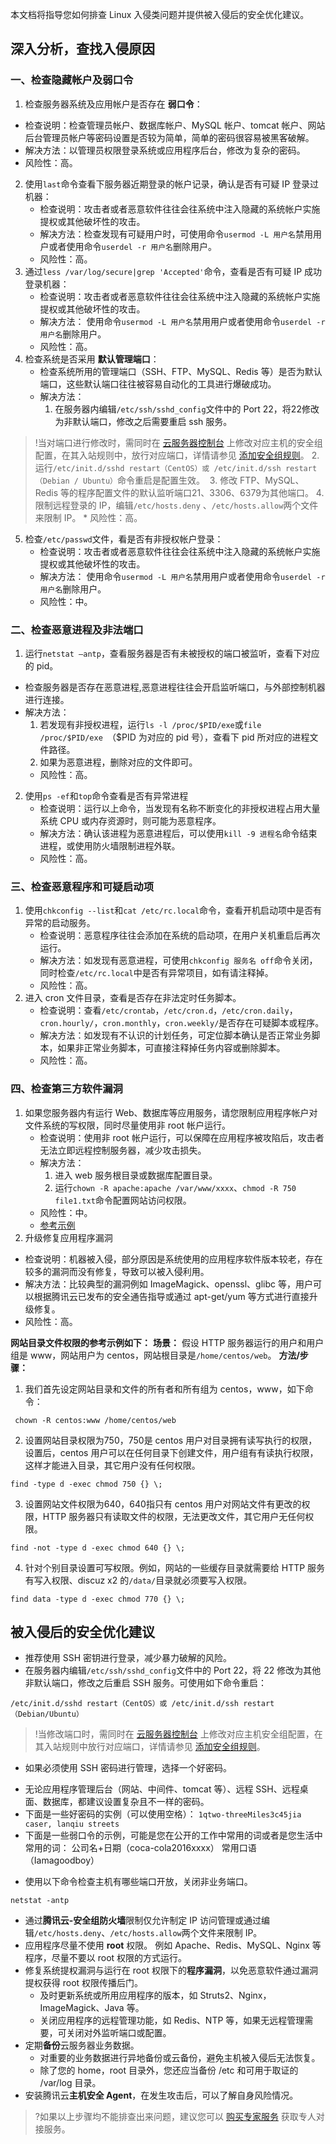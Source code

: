 
本文档将指导您如何排查 Linux 入侵类问题并提供被入侵后的安全优化建议。
## 深入分析，查找入侵原因
### 一、检查隐藏帐户及弱口令
1. 检查服务器系统及应用帐户是否存在 **弱口令**：
 * 检查说明：检查管理员帐户、数据库帐户、MySQL 帐户、tomcat 帐户、网站后台管理员帐户等密码设置是否较为简单，简单的密码很容易被黑客破解。
  * 解决方法：以管理员权限登录系统或应用程序后台，修改为复杂的密码。
   * 风险性：高。
2. 使用`last`命令查看下服务器近期登录的帐户记录，确认是否有可疑 IP 登录过机器：
    * 检查说明：攻击者或者恶意软件往往会往系统中注入隐藏的系统帐户实施提权或其他破坏性的攻击。
    * 解决方法：检查发现有可疑用户时，可使用命令`usermod -L 用户名`禁用用户或者使用命令`userdel -r 用户名`删除用户。
    * 风险性：高。
3. 通过`less /var/log/secure|grep 'Accepted'`命令，查看是否有可疑 IP 成功登录机器：
    * 检查说明：攻击者或者恶意软件往往会往系统中注入隐藏的系统帐户实施提权或其他破坏性的攻击。
    * 解决方法： 使用命令`usermod -L 用户名`禁用用户或者使用命令`userdel -r 用户名`删除用户。
    * 风险性：高。
4. 检查系统是否采用 **默认管理端口**：
    * 检查系统所用的管理端口（SSH、FTP、MySQL、Redis 等）是否为默认端口，这些默认端口往往被容易自动化的工具进行爆破成功。
    * 解决方法：
        1. 在服务器内编辑`/etc/ssh/sshd_config`文件中的 Port 22，将22修改为非默认端口，修改之后需要重启 ssh 服务。
>!当对端口进行修改时，需同时在 [云服务器控制台](https://console.cloud.tencent.com/cvm/instance/index?rid=1) 上修改对应主机的安全组配置，在其入站规则中，放行对应端口，详情请参见 [添加安全组规则](https://cloud.tencent.com/document/product/215/39790)。
        2. 运行`/etc/init.d/sshd restart（CentOS）或 /etc/init.d/ssh restart（Debian / Ubuntu）`命令重启是配置生效。
        3. 修改 FTP、MySQL、Redis 等的程序配置文件的默认监听端口21、3306、6379为其他端口。
        4. 限制远程登录的 IP，编辑`/etc/hosts.deny` 、`/etc/hosts.allow`两个文件来限制 IP。
    * 风险性：高。
5. 检查`/etc/passwd`文件，看是否有非授权帐户登录：
    * 检查说明：攻击者或者恶意软件往往会往系统中注入隐藏的系统帐户实施提权或其他破坏性的攻击。
    * 解决方法： 使用命令`usermod -L 用户名`禁用用户或者使用命令`userdel -r 用户名`删除用户。
    * 风险性：中。

### 二、检查恶意进程及非法端口
1. 运行`netstat –antp`，查看服务器是否有未被授权的端口被监听，查看下对应的 pid。
 * 检查服务器是否存在恶意进程,恶意进程往往会开启监听端口，与外部控制机器进行连接。
 * 解决方法：
      1. 若发现有非授权进程，运行`ls -l /proc/$PID/exe`或`file /proc/$PID/exe `（$PID 为对应的 pid 号），查看下 pid 所对应的进程文件路径。
      2. 如果为恶意进程，删除对应的文件即可。
   * 风险性：高。
2. 使用`ps -ef`和`top`命令查看是否有异常进程
    * 检查说明：运行以上命令，当发现有名称不断变化的非授权进程占用大量系统 CPU 或内存资源时，则可能为恶意程序。
    * 解决方法：确认该进程为恶意进程后，可以使用`kill -9 进程名`命令结束进程，或使用防火墙限制进程外联。
    * 风险性：高。


### 三、检查恶意程序和可疑启动项
1. 使用`chkconfig --list`和`cat /etc/rc.local`命令，查看开机启动项中是否有异常的启动服务。
    * 检查说明：恶意程序往往会添加在系统的启动项，在用户关机重启后再次运行。
    * 解决方法：如发现有恶意进程，可使用`chkconfig 服务名 off`命令关闭，同时检查`/etc/rc.local`中是否有异常项目，如有请注释掉。
    * 风险性：高。
2. 进入 cron 文件目录，查看是否存在非法定时任务脚本。
    * 检查说明：查看`/etc/crontab`，`/etc/cron.d`，`/etc/cron.daily`，`cron.hourly/`，`cron.monthly`，`cron.weekly/`是否存在可疑脚本或程序。
    * 解决方法：如发现有不认识的计划任务，可定位脚本确认是否正常业务脚本，如果非正常业务脚本，可直接注释掉任务内容或删除脚本。
    * 风险性：高。

### 四、检查第三方软件漏洞
1. 如果您服务器内有运行 Web、数据库等应用服务，请您限制应用程序帐户对文件系统的写权限，同时尽量使用非 root 帐户运行。
    * 检查说明：使用非 root 帐户运行，可以保障在应用程序被攻陷后，攻击者无法立即远程控制服务器，减少攻击损失。
    * 解决方法：
      1. 进入 web 服务根目录或数据库配置目录。
      2. 运行`chown -R apache:apache /var/www/xxxx`、`chmod -R 750 file1.txt`命令配置网站访问权限。
    * 风险性：中。
    * <a href=#ex>参考示例</a>
2. 升级修复应用程序漏洞
 * 检查说明：机器被入侵，部分原因是系统使用的应用程序软件版本较老，存在较多的漏洞而没有修复，导致可以被入侵利用。
 * 解决方法：比较典型的漏洞例如 ImageMagick、openssl、glibc 等，用户可以根据腾讯云已发布的安全通告指导或通过 apt-get/yum 等方式进行直接升级修复。
  * 风险性：高。

<a id="ex"></a>
**网站目录文件权限的参考示例如下：**
**场景：**
假设 HTTP 服务器运行的用户和用户组是 www，网站用户为 centos，网站根目录是`/home/centos/web`。
**方法/步骤：**
1. 我们首先设定网站目录和文件的所有者和所有组为 centos，www，如下命令：
```
 chown -R centos:www /home/centos/web
```
2. 设置网站目录权限为750，750是 centos 用户对目录拥有读写执行的权限，设置后，centos 用户可以在任何目录下创建文件，用户组有有读执行权限，这样才能进入目录，其它用户没有任何权限。
```
find -type d -exec chmod 750 {} \;
```
3. 设置网站文件权限为640，640指只有 centos 用户对网站文件有更改的权限，HTTP 服务器只有读取文件的权限，无法更改文件，其它用户无任何权限。
```
find -not -type d -exec chmod 640 {} \;
```
4. 针对个别目录设置可写权限。例如，网站的一些缓存目录就需要给 HTTP 服务有写入权限、discuz x2 的`/data/`目录就必须要写入权限。
```
find data -type d -exec chmod 770 {} \;
```

## 被入侵后的安全优化建议
- 推荐使用 SSH 密钥进行登录，减少暴力破解的风险。
- 在服务器内编辑`/etc/ssh/sshd_config`文件中的 Port 22，将 22 修改为其他非默认端口，修改之后重启 SSH 服务。可使用如下命令重启：
```
/etc/init.d/sshd restart（CentOS）或 /etc/init.d/ssh restart（Debian/Ubuntu）
```
>!当修改端口时，需同时在 [云服务器控制台](https://console.cloud.tencent.com/cvm/instance/index?rid=1) 上修改对应主机安全组配置，在其入站规则中放行对应端口，详情请参见 [添加安全组规则](https://cloud.tencent.com/document/product/215/39790)。
- 如果必须使用 SSH 密码进行管理，选择一个好密码。
 * 无论应用程序管理后台（网站、中间件、tomcat 等）、远程 SSH、远程桌面、数据库，都建议设置复杂且不一样的密码。
 * 下面是一些好密码的实例（可以使用空格）：
       `1qtwo-threeMiles3c45jia`
       ` caser, lanqiu streets`
 * 下面是一些弱口令的示例，可能是您在公开的工作中常用的词或者是您生活中常用的词：
        公司名+日期（coca-cola2016xxxx）
        常用口语（Iamagoodboy）
- 使用以下命令检查主机有哪些端口开放，关闭非业务端口。
```
netstat -antp
```
- 通过**腾讯云-安全组防火墙**限制仅允许制定 IP 访问管理或通过编辑`/etc/hosts.deny`、`/etc/hosts.allow`两个文件来限制 IP。
- 应用程序尽量不使用 **root** 权限。
  例如 Apache、Redis、MySQL、Nginx 等程序，尽量不要以 root 权限的方式运行。
- 修复系统提权漏洞与运行在 root 权限下的**程序漏洞**，以免恶意软件通过漏洞提权获得 root 权限传播后门。
    * 及时更新系统或所用应用程序的版本，如 Struts2、Nginx，ImageMagick、Java 等。
    * 关闭应用程序的远程管理功能，如 Redis、NTP 等，如果无远程管理需要，可关闭对外监听端口或配置。
- 定期**备份**云服务器业务数据。
    * 对重要的业务数据进行异地备份或云备份，避免主机被入侵后无法恢复。
    * 除了您的 home，root 目录外，您还应当备份 /etc 和可用于取证的 /var/log 目录。
- 安装腾讯云**主机安全 Agent**，在发生攻击后，可以了解自身风险情况。
>?如果以上步骤均不能排查出来问题，建议您可以 [购买专家服务](https://cloud.tencent.com/document/product/296/50496) 获取专人对接服务。
